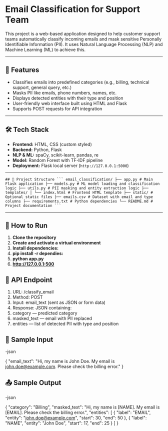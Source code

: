 # Email Classification for Support Team

This project is a web-based application designed to help customer support teams automatically classify incoming emails and mask sensitive Personally Identifiable Information (PII). It uses Natural Language Processing (NLP) and Machine Learning (ML) to achieve this.

---

## 🔧 Features

- Classifies emails into predefined categories (e.g., billing, technical support, general query, etc.)
- Masks PII like emails, phone numbers, names, etc.
- Displays detected entities with their type and position
- User-friendly web interface built using HTML and Flask
- Supports POST requests for API integration

---

## 🛠️ Tech Stack

- **Frontend:** HTML, CSS (custom styled)
- **Backend:** Python, Flask
- **NLP & ML:** spaCy, scikit-learn, pandas, re
- **Model:** Random Forest with TF-IDF pipeline
- **Deployment:** Flask local server (`http://127.0.0.1:5000`)

---

<pre><code>## 📁 Project Structure ``` email_classification/ ├── app.py # Main Flask application ├── models.py # ML model loading and classification logic ├── utils.py # PII masking and entity extraction logic ├── templates/ │ └── index.html # Frontend HTML template ├── static/ # Optional static files ├── emails.csv # Dataset with email and type columns ├── requirements.txt # Python dependencies └── README.md # Project documentation ``` </code></pre>


---

## 🚀 How to Run

1. **Clone the repository**
2. **Create and activate a virtual environment**
3. **Install dependencies:**
4. **pip install -r dependies:**
5. **python app.py**
6. **http://127.0.0.1:500**

## 📡 API Endpoint

1. URL: /classify_email
2. Method: POST
3. Input: email_text (sent as JSON or form data)
4. Response: JSON containing:
5. category — predicted category
6. masked_text — email with PII replaced
7. entities — list of detected PII with type and position

## 🧪 Sample Input
-json

{
  "email_text": "Hi, my name is John Doe. My email is john.doe@example.com. Please check the billing error."
}

## 📤 Sample Output
-json

{
  "category": "Billing",
  "masked_text": "Hi, my name is [NAME]. My email is [EMAIL]. Please check the billing error.",
  "entities": [
    {
      "label": "EMAIL",
      "entity": "john.doe@example.com",
      "start": 30,
      "end": 50
    },
    {
      "label": "NAME",
      "entity": "John Doe",
      "start": 17,
      "end": 25
    }
  ]
}





